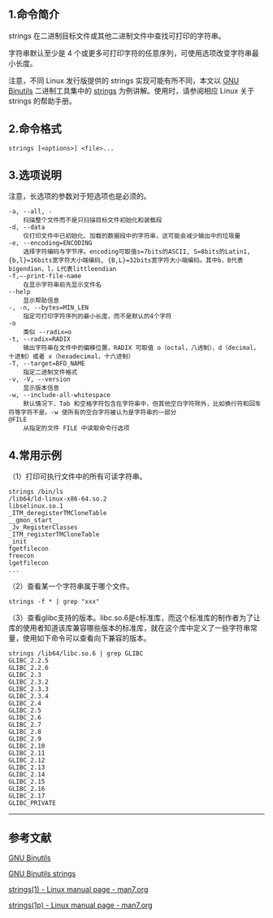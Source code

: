 ## 1.命令简介
strings 在二进制目标文件或其他二进制文件中查找可打印的字符串。

字符串默认至少是 4 个或更多可打印字符的任意序列，可使用选项改变字符串最小长度。

注意，不同 Linux 发行版提供的 strings 实现可能有所不同，本文以 [GNU Binutils](https://www.gnu.org/software/binutils/) 二进制工具集中的 [strings](https://sourceware.org/binutils/docs-2.38/binutils.html#strings) 为例讲解。使用时，请参阅相应 Linux 关于 strings 的帮助手册。

## 2.命令格式
```
strings [<options>] <file>...
```
## 3.选项说明
注意，长选项的参数对于短选项也是必须的。
```shell
-a, --all, -
	扫描整个文件而不是只扫描目标文件初始化和装载段
-d, --data
	仅打印文件中已初始化、加载的数据段中的字符串，这可能会减少输出中的垃圾量
-e, --encoding=ENCODING
	选择字符编码与字节序。encoding可取值s=7bits的ASCII, S=8bits的Latin1, {b,l}=16bits宽字符大小端编码, {B,L}=32bits宽字符大小端编码。其中b，B代表bigendian，l，L代表littleendian
-f,–-print-file-name
	在显示字符串前先显示文件名
--help
	显示帮助信息
-, -n, --bytes=MIN_LEN
	指定可打印字符序列的最小长度，而不是默认的4个字符
-o
	类似 --radix=o
-t, --radix=RADIX
	输出字符串在文件中的偏移位置，RADIX 可取值 o（octal，八进制）、d（decimal，十进制）或者 x（hexadecimal，十六进制）
-T, --target=BFD_NAME
	指定二进制文件格式
-v, -V, --version
	显示版本信息
-w, --include-all-whitespace
	默认情况下，Tab 和空格字符包含在字符串中，但其他空白字符除外，比如换行符和回车符等字符不是。-w 使所有的空白字符被认为是字符串的一部分
@FILE
	从指定的文件 FILE 中读取命令行选项
```
## 4.常用示例
（1）打印可执行文件中的所有可读字符串。
```
strings /bin/ls
/lib64/ld-linux-x86-64.so.2
libselinux.so.1
_ITM_deregisterTMCloneTable
__gmon_start__
_Jv_RegisterClasses
_ITM_registerTMCloneTable
_init
fgetfilecon
freecon
lgetfilecon
...
```
（2）查看某一个字符串属于哪个文件。
```
strings -f * | grep "xxx"
```
（3）查看glibc支持的版本。libc.so.6是c标准库，而这个标准库的制作者为了让库的使用者知道该库兼容哪些版本的标准库，就在这个库中定义了一些字符串常量，使用如下命令可以查看向下兼容的版本。
```
strings /lib64/libc.so.6 | grep GLIBC
GLIBC_2.2.5
GLIBC_2.2.6
GLIBC_2.3
GLIBC_2.3.2
GLIBC_2.3.3
GLIBC_2.3.4
GLIBC_2.4
GLIBC_2.5
GLIBC_2.6
GLIBC_2.7
GLIBC_2.8
GLIBC_2.9
GLIBC_2.10
GLIBC_2.11
GLIBC_2.12
GLIBC_2.13
GLIBC_2.14
GLIBC_2.15
GLIBC_2.16
GLIBC_2.17
GLIBC_PRIVATE
```

---
## 参考文献
[GNU Binutils](https://www.gnu.org/software/binutils/)

[GNU Binutils strings](https://sourceware.org/binutils/docs-2.38/binutils.html#strings)

[strings(1) - Linux manual page - man7.org](https://man7.org/linux/man-pages/man1/strings.1.html)

[strings(1p) - Linux manual page - man7.org](https://man7.org/linux/man-pages/man1/strings.1p.html)

<Vssue title="strings" />